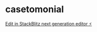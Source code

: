 # casetomonial

[Edit in StackBlitz next generation editor ⚡️](https://stackblitz.com/~/github.com/deangilmoreremix/casetomonial)